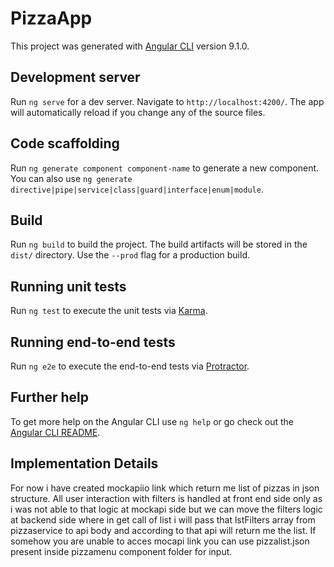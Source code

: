# PizzaApp

This project was generated with [Angular CLI](https://github.com/angular/angular-cli) version 9.1.0.

## Development server

Run `ng serve` for a dev server. Navigate to `http://localhost:4200/`. The app will automatically reload if you change any of the source files.

## Code scaffolding

Run `ng generate component component-name` to generate a new component. You can also use `ng generate directive|pipe|service|class|guard|interface|enum|module`.

## Build

Run `ng build` to build the project. The build artifacts will be stored in the `dist/` directory. Use the `--prod` flag for a production build.

## Running unit tests

Run `ng test` to execute the unit tests via [Karma](https://karma-runner.github.io).

## Running end-to-end tests

Run `ng e2e` to execute the end-to-end tests via [Protractor](http://www.protractortest.org/).

## Further help

To get more help on the Angular CLI use `ng help` or go check out the [Angular CLI README](https://github.com/angular/angular-cli/blob/master/README.md).



## Implementation Details
For now i have created mockapiio link which return me list of pizzas in json structure. All user interaction with filters is handled at front end side only as i was not able to that logic at mockapi side but we can move the filters logic at backend side where in get call of list i will pass that lstFilters array from pizzaservice to api body and according to that api will return me the list.
If somehow you are unable to acces mocapi link you can use pizzalist.json present inside pizzamenu component folder for input.
